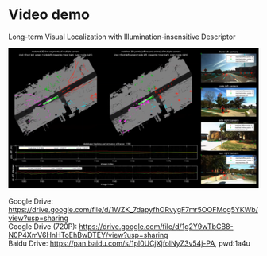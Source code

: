 # Video demo
Long-term Visual Localization with Illumination-insensitive Descriptor

![](https://github.com/roylin1229/long-term-loc/blob/main/demo.png)  

Google Drive: https://drive.google.com/file/d/1WZK_7dapyfhORvygF7mr5OOFMcg5YKWb/view?usp=sharing  
Google Drive (720P): https://drive.google.com/file/d/1g2Y9wTbCB8-N0P4XmV6HnHToEhBwDTEY/view?usp=sharing  
Baidu Drive: https://pan.baidu.com/s/1pl0UCjXjfolNyZ3v54j-PA, pwd:1a4u  
